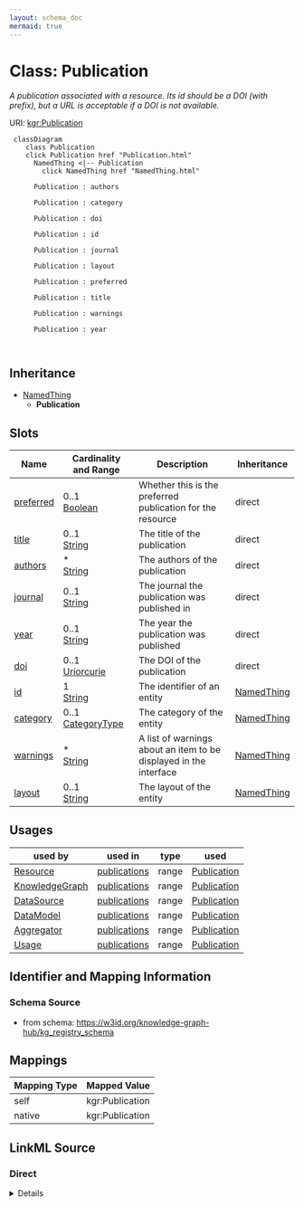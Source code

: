 ```yaml
---
layout: schema_doc
mermaid: true
---
```




# Class: Publication


_A publication associated with a resource. Its id should be a DOI (with prefix), but a URL is acceptable if a DOI is not available._





URI: [kgr:Publication](https://w3id.org/bridge2ai/data-sheets-schema/Publication)






```mermaid
 classDiagram
    class Publication
    click Publication href "Publication.html"
      NamedThing <|-- Publication
        click NamedThing href "NamedThing.html"
      
      Publication : authors
        
      Publication : category
        
      Publication : doi
        
      Publication : id
        
      Publication : journal
        
      Publication : layout
        
      Publication : preferred
        
      Publication : title
        
      Publication : warnings
        
      Publication : year
        
      
```





## Inheritance
* [NamedThing](NamedThing.html)
    * **Publication**



## Slots

| Name | Cardinality and Range | Description | Inheritance |
| ---  | --- | --- | --- |
| [preferred](preferred.html) | 0..1 <br/> [Boolean](Boolean.html) | Whether this is the preferred publication for the resource | direct |
| [title](title.html) | 0..1 <br/> [String](String.html) | The title of the publication | direct |
| [authors](authors.html) | * <br/> [String](String.html) | The authors of the publication | direct |
| [journal](journal.html) | 0..1 <br/> [String](String.html) | The journal the publication was published in | direct |
| [year](year.html) | 0..1 <br/> [String](String.html) | The year the publication was published | direct |
| [doi](doi.html) | 0..1 <br/> [Uriorcurie](Uriorcurie.html) | The DOI of the publication | direct |
| [id](id.html) | 1 <br/> [String](String.html) | The identifier of an entity | [NamedThing](NamedThing.html) |
| [category](category.html) | 0..1 <br/> [CategoryType](CategoryType.html) | The category of the entity | [NamedThing](NamedThing.html) |
| [warnings](warnings.html) | * <br/> [String](String.html) | A list of warnings about an item to be displayed in the interface | [NamedThing](NamedThing.html) |
| [layout](layout.html) | 0..1 <br/> [String](String.html) | The layout of the entity | [NamedThing](NamedThing.html) |





## Usages

| used by | used in | type | used |
| ---  | --- | --- | --- |
| [Resource](Resource.html) | [publications](publications.html) | range | [Publication](Publication.html) |
| [KnowledgeGraph](KnowledgeGraph.html) | [publications](publications.html) | range | [Publication](Publication.html) |
| [DataSource](DataSource.html) | [publications](publications.html) | range | [Publication](Publication.html) |
| [DataModel](DataModel.html) | [publications](publications.html) | range | [Publication](Publication.html) |
| [Aggregator](Aggregator.html) | [publications](publications.html) | range | [Publication](Publication.html) |
| [Usage](Usage.html) | [publications](publications.html) | range | [Publication](Publication.html) |






## Identifier and Mapping Information







### Schema Source


* from schema: https://w3id.org/knowledge-graph-hub/kg_registry_schema




## Mappings

| Mapping Type | Mapped Value |
| ---  | ---  |
| self | kgr:Publication |
| native | kgr:Publication |







## LinkML Source

<!-- TODO: investigate https://stackoverflow.com/questions/37606292/how-to-create-tabbed-code-blocks-in-mkdocs-or-sphinx -->

### Direct

<details>
```yaml
name: Publication
description: A publication associated with a resource. Its id should be a DOI (with
  prefix), but a URL is acceptable if a DOI is not available.
from_schema: https://w3id.org/knowledge-graph-hub/kg_registry_schema
is_a: NamedThing
attributes:
  preferred:
    name: preferred
    description: Whether this is the preferred publication for the resource.
    from_schema: https://w3id.org/knowledge-graph-hub/kg_registry_schema
    rank: 1000
    domain_of:
    - Publication
    range: boolean
  title:
    name: title
    description: The title of the publication.
    from_schema: https://w3id.org/knowledge-graph-hub/kg_registry_schema
    rank: 1000
    domain_of:
    - Publication
    range: string
  authors:
    name: authors
    description: The authors of the publication.
    from_schema: https://w3id.org/knowledge-graph-hub/kg_registry_schema
    rank: 1000
    domain_of:
    - Publication
    range: string
    multivalued: true
  journal:
    name: journal
    description: The journal the publication was published in.
    from_schema: https://w3id.org/knowledge-graph-hub/kg_registry_schema
    rank: 1000
    domain_of:
    - Publication
    range: string
  year:
    name: year
    description: The year the publication was published.
    from_schema: https://w3id.org/knowledge-graph-hub/kg_registry_schema
    rank: 1000
    domain_of:
    - Publication
    range: string
  doi:
    name: doi
    description: 'The DOI of the publication. This should include the doi: prefix.'
    from_schema: https://w3id.org/knowledge-graph-hub/kg_registry_schema
    rank: 1000
    domain_of:
    - Publication
    range: uriorcurie

```
</details>

### Induced

<details>
```yaml
name: Publication
description: A publication associated with a resource. Its id should be a DOI (with
  prefix), but a URL is acceptable if a DOI is not available.
from_schema: https://w3id.org/knowledge-graph-hub/kg_registry_schema
is_a: NamedThing
attributes:
  preferred:
    name: preferred
    description: Whether this is the preferred publication for the resource.
    from_schema: https://w3id.org/knowledge-graph-hub/kg_registry_schema
    rank: 1000
    alias: preferred
    owner: Publication
    domain_of:
    - Publication
    range: boolean
  title:
    name: title
    description: The title of the publication.
    from_schema: https://w3id.org/knowledge-graph-hub/kg_registry_schema
    rank: 1000
    alias: title
    owner: Publication
    domain_of:
    - Publication
    range: string
  authors:
    name: authors
    description: The authors of the publication.
    from_schema: https://w3id.org/knowledge-graph-hub/kg_registry_schema
    rank: 1000
    alias: authors
    owner: Publication
    domain_of:
    - Publication
    range: string
    multivalued: true
  journal:
    name: journal
    description: The journal the publication was published in.
    from_schema: https://w3id.org/knowledge-graph-hub/kg_registry_schema
    rank: 1000
    alias: journal
    owner: Publication
    domain_of:
    - Publication
    range: string
  year:
    name: year
    description: The year the publication was published.
    from_schema: https://w3id.org/knowledge-graph-hub/kg_registry_schema
    rank: 1000
    alias: year
    owner: Publication
    domain_of:
    - Publication
    range: string
  doi:
    name: doi
    description: 'The DOI of the publication. This should include the doi: prefix.'
    from_schema: https://w3id.org/knowledge-graph-hub/kg_registry_schema
    rank: 1000
    alias: doi
    owner: Publication
    domain_of:
    - Publication
    range: uriorcurie
  id:
    name: id
    description: The identifier of an entity. This is used to identify it within the
      registry.
    from_schema: https://w3id.org/knowledge-graph-hub/kg_registry_schema
    rank: 1000
    slot_uri: dcterms:identifier
    identifier: true
    alias: id
    owner: Publication
    domain_of:
    - NamedThing
    range: string
    required: true
  category:
    name: category
    description: The category of the entity. This should be identical to its class
      name.
    from_schema: https://w3id.org/knowledge-graph-hub/kg_registry_schema
    rank: 1000
    is_a: type
    domain: NamedThing
    alias: category
    owner: Publication
    domain_of:
    - NamedThing
    - Contact
    range: category_type
  warnings:
    name: warnings
    description: A list of warnings about an item to be displayed in the interface.
      These should primarily warn users about unavailable resources, broken links,
      and other obstacles to using a resource.
    from_schema: https://w3id.org/knowledge-graph-hub/kg_registry_schema
    rank: 1000
    alias: warnings
    owner: Publication
    domain_of:
    - NamedThing
    range: string
    multivalued: true
    inlined: true
    inlined_as_list: true
  layout:
    name: layout
    description: The layout of the entity. This is used to determine how to display
      the entity in the web interface. For resources, this is generally 'resource_detail'.
      For products, this is generally 'product_detail'.
    from_schema: https://w3id.org/knowledge-graph-hub/kg_registry_schema
    rank: 1000
    alias: layout
    owner: Publication
    domain_of:
    - NamedThing
    range: string

```
</details>
